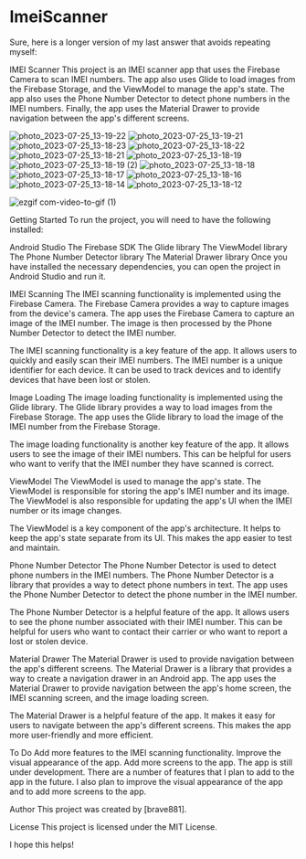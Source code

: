 # ImeiScanner
Sure, here is a longer version of my last answer that avoids repeating myself:

IMEI Scanner
This project is an IMEI scanner app that uses the Firebase Camera to scan IMEI numbers. The app also uses Glide to load images from the Firebase Storage, and the ViewModel to manage the app's state. The app also uses the Phone Number Detector to detect phone numbers in the IMEI numbers. Finally, the app uses the Material Drawer to provide navigation between the app's different screens.

![photo_2023-07-25_13-19-22](https://github.com/brave881/ImeiScanner/assets/84896890/652b0068-b1e3-4e8f-acc6-f2789508ebdd)
![photo_2023-07-25_13-19-21](https://github.com/brave881/ImeiScanner/assets/84896890/1f59f2ee-2573-49a3-9b37-ff54b7a46a12)
![photo_2023-07-25_13-18-23](https://github.com/brave881/ImeiScanner/assets/84896890/fc2b9e2f-189a-4f2c-a13d-5e8eb769b5df)
![photo_2023-07-25_13-18-22](https://github.com/brave881/ImeiScanner/assets/84896890/a62aa13d-78ba-4b97-a495-5d4a1768cab3)
![photo_2023-07-25_13-18-21](https://github.com/brave881/ImeiScanner/assets/84896890/b9beb854-93b8-4b75-a530-52c04ae976c7)
![photo_2023-07-25_13-18-19](https://github.com/brave881/ImeiScanner/assets/84896890/88613714-0924-41ca-b67a-df26edee9adb)
![photo_2023-07-25_13-18-19 (2)](https://github.com/brave881/ImeiScanner/assets/84896890/c12cf4b0-a6f2-47e7-b23d-8dd1840d8b93)
![photo_2023-07-25_13-18-18](https://github.com/brave881/ImeiScanner/assets/84896890/b8a78006-a2a0-47f0-ade5-8b00b68f30e2)
![photo_2023-07-25_13-18-17](https://github.com/brave881/ImeiScanner/assets/84896890/d894fe92-afe1-4767-ab8b-3a3e9c59f5a0)
![photo_2023-07-25_13-18-16](https://github.com/brave881/ImeiScanner/assets/84896890/55ffcb72-de1b-4907-82c2-b13065c35f6a)
![photo_2023-07-25_13-18-14](https://github.com/brave881/ImeiScanner/assets/84896890/3a0780d0-765c-439c-bf7f-b4b23364d38b)
![photo_2023-07-25_13-18-12](https://github.com/brave881/ImeiScanner/assets/84896890/361b5704-2908-4993-9027-67cf841662cd)

![ezgif com-video-to-gif (1)](https://github.com/brave881/ImeiScanner/assets/84896890/68a4799e-f44d-4db4-ace3-a7b0bb9785e2)




Getting Started
To run the project, you will need to have the following installed:

Android Studio
The Firebase SDK
The Glide library
The ViewModel library
The Phone Number Detector library
The Material Drawer library
Once you have installed the necessary dependencies, you can open the project in Android Studio and run it.

IMEI Scanning
The IMEI scanning functionality is implemented using the Firebase Camera. The Firebase Camera provides a way to capture images from the device's camera. The app uses the Firebase Camera to capture an image of the IMEI number. The image is then processed by the Phone Number Detector to detect the IMEI number.

The IMEI scanning functionality is a key feature of the app. It allows users to quickly and easily scan their IMEI numbers. The IMEI number is a unique identifier for each device. It can be used to track devices and to identify devices that have been lost or stolen.

Image Loading
The image loading functionality is implemented using the Glide library. The Glide library provides a way to load images from the Firebase Storage. The app uses the Glide library to load the image of the IMEI number from the Firebase Storage.

The image loading functionality is another key feature of the app. It allows users to see the image of their IMEI numbers. This can be helpful for users who want to verify that the IMEI number they have scanned is correct.

ViewModel
The ViewModel is used to manage the app's state. The ViewModel is responsible for storing the app's IMEI number and its image. The ViewModel is also responsible for updating the app's UI when the IMEI number or its image changes.

The ViewModel is a key component of the app's architecture. It helps to keep the app's state separate from its UI. This makes the app easier to test and maintain.

Phone Number Detector
The Phone Number Detector is used to detect phone numbers in the IMEI numbers. The Phone Number Detector is a library that provides a way to detect phone numbers in text. The app uses the Phone Number Detector to detect the phone number in the IMEI number.

The Phone Number Detector is a helpful feature of the app. It allows users to see the phone number associated with their IMEI number. This can be helpful for users who want to contact their carrier or who want to report a lost or stolen device.

Material Drawer
The Material Drawer is used to provide navigation between the app's different screens. The Material Drawer is a library that provides a way to create a navigation drawer in an Android app. The app uses the Material Drawer to provide navigation between the app's home screen, the IMEI scanning screen, and the image loading screen.

The Material Drawer is a helpful feature of the app. It makes it easy for users to navigate between the app's different screens. This makes the app more user-friendly and more efficient.

To Do
Add more features to the IMEI scanning functionality.
Improve the visual appearance of the app.
Add more screens to the app.
The app is still under development. There are a number of features that I plan to add to the app in the future. I also plan to improve the visual appearance of the app and to add more screens to the app.

Author
This project was created by [brave881].

License
This project is licensed under the MIT License.

I hope this helps!
